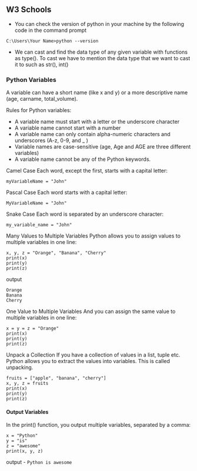 ## W3 Schools

* You can check the version of python in your machine by the following code in the command prompt
```
C:\Users\Your Name>python --version
```

* We can cast and find the data type of any given variable with functions as type(). To cast we have to mention the data type that we want to cast it to such as str(), int()

### Python Variables

A variable can have a short name (like x and y) or a more descriptive name (age, carname, total_volume).

Rules for Python variables:

* A variable name must start with a letter or the underscore character
* A variable name cannot start with a number
* A variable name can only contain alpha-numeric characters and underscores (A-z, 0-9, and _ )
* Variable names are case-sensitive (age, Age and AGE are three different variables)
* A variable name cannot be any of the Python keywords.

Camel Case
Each word, except the first, starts with a capital letter:
```
myVariableName = "John"
```

Pascal Case
Each word starts with a capital letter:
```
MyVariableName = "John"
```

Snake Case
Each word is separated by an underscore character:
```
my_variable_name = "John"
```

Many Values to Multiple Variables
Python allows you to assign values to multiple variables in one line:

```
x, y, z = "Orange", "Banana", "Cherry"
print(x)
print(y)
print(z)
```

output
```
Orange
Banana
Cherry
```

One Value to Multiple Variables
And you can assign the same value to multiple variables in one line:

```
x = y = z = "Orange"
print(x)
print(y)
print(z)
```

Unpack a Collection
If you have a collection of values in a list, tuple etc. Python allows you to extract the values into variables. This is called unpacking.

```
fruits = ["apple", "banana", "cherry"]
x, y, z = fruits
print(x)
print(y)
print(z)
```

#### Output Variables

In the print() function, you output multiple variables, separated by a comma:

```
x = "Python"
y = "is"
z = "awesome"
print(x, y, z)
```

output - ```Python is awesome```
